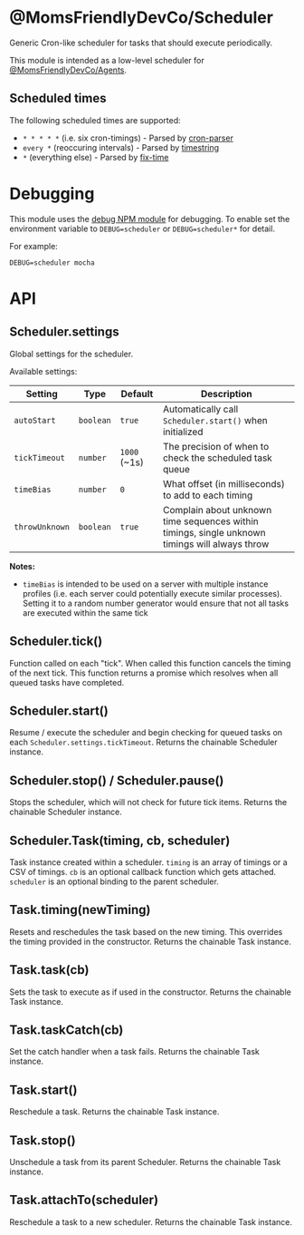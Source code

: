 @MomsFriendlyDevCo/Scheduler
============================
Generic Cron-like scheduler for tasks that should execute periodically.

This module is intended as a low-level scheduler for [@MomsFriendlyDevCo/Agents](https://github.com/MomsFriendlyDevCo/agents).


Scheduled times
---------------
The following scheduled times are supported:

* `* * * * *` (i.e. six cron-timings) - Parsed by [cron-parser](https://github.com/harrisiirak/cron-parser)
* `every *` (reoccuring intervals) - Parsed by [timestring](https://github.com/mike182uk/timestring)
* `*` (everything else) - Parsed by [fix-time](https://github.com/cefn/fix-time)


Debugging
=========
This module uses the [debug NPM module](https://github.com/visionmedia/debug) for debugging. To enable set the environment variable to `DEBUG=scheduler` or `DEBUG=scheduler*` for detail.

For example:

```
DEBUG=scheduler mocha
```


API
===

Scheduler.settings
------------------
Global settings for the scheduler.

Available settings:

| Setting        | Type      | Default      | Description                                                                                    |
|----------------|-----------|--------------|------------------------------------------------------------------------------------------------|
| `autoStart`    | `boolean` | `true`       | Automatically call `Scheduler.start()` when initialized                                        |
| `tickTimeout`  | `number`  | `1000` (~1s) | The precision of when to check the scheduled task queue                                        |
| `timeBias`     | `number`  | `0`          | What offset (in milliseconds) to add to each timing                                            |
| `throwUnknown` | `boolean` | `true`       | Complain about unknown time sequences within timings, single unknown timings will always throw |


**Notes:**

* `timeBias` is intended to be used on a server with multiple instance profiles (i.e. each server could potentially execute similar processes). Setting it to a random number generator would ensure that not all tasks are executed within the same tick


Scheduler.tick()
----------------
Function called on each "tick".
When called this function cancels the timing of the next tick.
This function returns a promise which resolves when all queued tasks have completed.


Scheduler.start()
-----------------
Resume / execute the scheduler and begin checking for queued tasks on each `Scheduler.settings.tickTimeout`.
Returns the chainable Scheduler instance.


Scheduler.stop() / Scheduler.pause()
------------------------------------
Stops the scheduler, which will not check for future tick items.
Returns the chainable Scheduler instance.


Scheduler.Task(timing, cb, scheduler)
-------------------------------------
Task instance created within a scheduler.
`timing` is an array of timings or a CSV of timings.
`cb` is an optional callback function which gets attached.
`scheduler` is an optional binding to the parent scheduler.


Task.timing(newTiming)
----------------------
Resets and reschedules the task based on the new timing.
This overrides the timing provided in the constructor.
Returns the chainable Task instance.


Task.task(cb)
-------------
Sets the task to execute as if used in the constructor.
Returns the chainable Task instance.


Task.taskCatch(cb)
------------------
Set the catch handler when a task fails.
Returns the chainable Task instance.


Task.start()
------------
Reschedule a task.
Returns the chainable Task instance.


Task.stop()
-----------
Unschedule a task from its parent Scheduler.
Returns the chainable Task instance.


Task.attachTo(scheduler)
------------------------
Reschedule a task to a new scheduler.
Returns the chainable Task instance.
